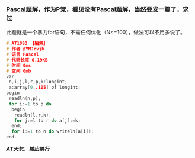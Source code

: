 ### **Pascal题解，作为P党，看见没有Pascal题解，当然要发一篇了，求过**
此题就是一个暴力for语句，不需任何优化（N<=100），做法可以不用多说了。
```cpp
# AT1893 【編集】
# 作者 @YMJcvjk
# 语言 Pascal
# 代码长度 0.19KB
# 时间 0ms
# 空间 0mb
var
 n,i,j,l,r,p,k:longint;
 a:array[0..105] of longint;
begin
 readln(n,p);
 for i:=1 to p do
  begin
   readln(l,r,k);
   for j:=l to r do a[j]:=k;
  end;
  for i:=1 to n do writeln(a[i]);
end.
```
 _**AT大坑，输出换行**_ 